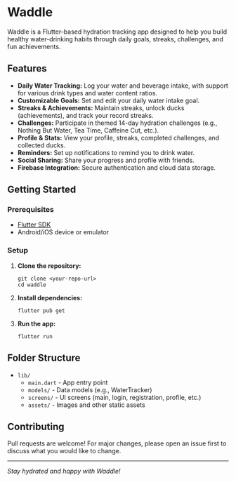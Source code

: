 # Waddle

Waddle is a Flutter-based hydration tracking app designed to help you build healthy water-drinking habits through daily goals, streaks, challenges, and fun achievements.

## Features

- **Daily Water Tracking:** Log your water and beverage intake, with support for various drink types and water content ratios.
- **Customizable Goals:** Set and edit your daily water intake goal.
- **Streaks & Achievements:** Maintain streaks, unlock ducks (achievements), and track your record streaks.
- **Challenges:** Participate in themed 14-day hydration challenges (e.g., Nothing But Water, Tea Time, Caffeine Cut, etc.).
- **Profile & Stats:** View your profile, streaks, completed challenges, and collected ducks.
- **Reminders:** Set up notifications to remind you to drink water.
- **Social Sharing:** Share your progress and profile with friends.
- **Firebase Integration:** Secure authentication and cloud data storage.

## Getting Started

### Prerequisites

- [Flutter SDK](https://flutter.dev/docs/get-started/install)
- Android/iOS device or emulator

### Setup

1. **Clone the repository:**
   ```
   git clone <your-repo-url>
   cd waddle
   ```

2. **Install dependencies:**
   ```
   flutter pub get
   ```

4. **Run the app:**
   ```
   flutter run
   ```

## Folder Structure

- `lib/`
  - `main.dart` - App entry point
  - `models/` - Data models (e.g., WaterTracker)
  - `screens/` - UI screens (main, login, registration, profile, etc.)
  - `assets/` - Images and other static assets

## Contributing

Pull requests are welcome! For major changes, please open an issue first to discuss what you would like to change.

---

*Stay hydrated and happy with Waddle!*
